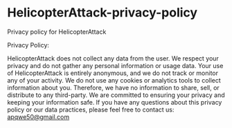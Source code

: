 # HelicopterAttack-privacy-policy
Privacy policy for HelicopterAttack

Privacy Policy:

HelicopterAttack does not collect any data from the user. We respect your privacy and do not gather any personal information or usage data. Your use of HelicopterAttack is entirely anonymous, and we do not track or monitor any of your activity. We do not use any cookies or analytics tools to collect information about you. Therefore, we have no information to share, sell, or distribute to any third-party. We are committed to ensuring your privacy and keeping your information safe. If you have any questions about this privacy policy or our data practices, please feel free to contact us: apqwe50@gmail.com
